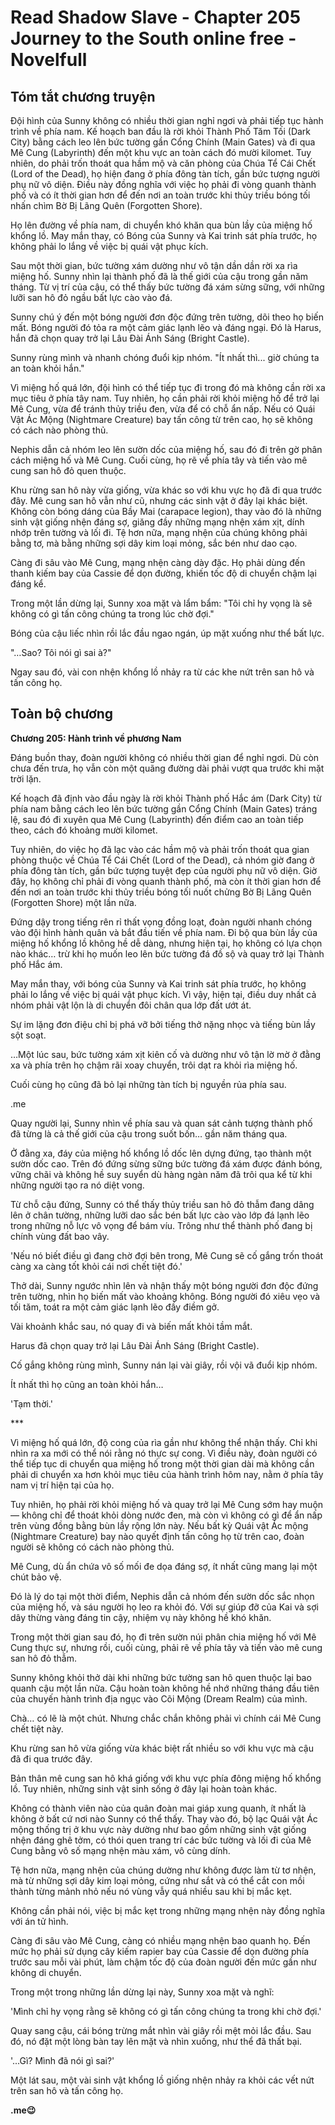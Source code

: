 # Read Shadow Slave - Chapter 205 Journey to the South online free - Novelfull

## Tóm tắt chương truyện

Đội hình của Sunny không có nhiều thời gian nghỉ ngơi và phải tiếp tục hành trình về phía nam. Kế hoạch ban đầu là rời khỏi Thành Phố Tăm Tối (Dark City) bằng cách leo lên bức tường gần Cổng Chính (Main Gates) và đi qua Mê Cung (Labyrinth) đến một khu vực an toàn cách đó mười kilomet. Tuy nhiên, do phải trốn thoát qua hầm mộ và căn phòng của Chúa Tể Cái Chết (Lord of the Dead), họ hiện đang ở phía đông tàn tích, gần bức tượng người phụ nữ vô diện. Điều này đồng nghĩa với việc họ phải đi vòng quanh thành phố và có ít thời gian hơn để đến nơi an toàn trước khi thủy triều bóng tối nhấn chìm Bờ Bị Lãng Quên (Forgotten Shore).

Họ lên đường về phía nam, di chuyển khó khăn qua bùn lầy của miệng hố khổng lồ. May mắn thay, có Bóng của Sunny và Kai trinh sát phía trước, họ không phải lo lắng về việc bị quái vật phục kích.

Sau một thời gian, bức tường xám dường như vô tận dần dần rời xa rìa miệng hố. Sunny nhìn lại thành phố đã là thế giới của cậu trong gần năm tháng. Từ vị trí của cậu, có thể thấy bức tường đá xám sừng sững, với những lưỡi san hô đỏ ngầu bất lực cào vào đá.

Sunny chú ý đến một bóng người đơn độc đứng trên tường, dõi theo họ biến mất. Bóng người đó tỏa ra một cảm giác lạnh lẽo và đáng ngại. Đó là Harus, hắn đã chọn quay trở lại Lâu Đài Ánh Sáng (Bright Castle).

Sunny rùng mình và nhanh chóng đuổi kịp nhóm. "Ít nhất thì... giờ chúng ta an toàn khỏi hắn."

Vì miệng hố quá lớn, đội hình có thể tiếp tục đi trong đó mà không cần rời xa mục tiêu ở phía tây nam. Tuy nhiên, họ cần phải rời khỏi miệng hố để trở lại Mê Cung, vừa để tránh thủy triều đen, vừa để có chỗ ẩn nấp. Nếu có Quái Vật Ác Mộng (Nightmare Creature) bay tấn công từ trên cao, họ sẽ không có cách nào phòng thủ.

Nephis dẫn cả nhóm leo lên sườn dốc của miệng hố, sau đó đi trên gờ phân cách miệng hố và Mê Cung. Cuối cùng, họ rẽ về phía tây và tiến vào mê cung san hô đỏ quen thuộc.

Khu rừng san hô này vừa giống, vừa khác so với khu vực họ đã đi qua trước đây. Mê cung san hô vẫn như cũ, nhưng các sinh vật ở đây lại khác biệt. Không còn bóng dáng của Bầy Mai (carapace legion), thay vào đó là những sinh vật giống nhện đáng sợ, giăng đầy những mạng nhện xám xịt, dính nhớp trên tường và lối đi. Tệ hơn nữa, mạng nhện của chúng không phải bằng tơ, mà bằng những sợi dây kim loại mỏng, sắc bén như dao cạo.

Càng đi sâu vào Mê Cung, mạng nhện càng dày đặc. Họ phải dùng đến thanh kiếm bay của Cassie để dọn đường, khiến tốc độ di chuyển chậm lại đáng kể.

Trong một lần dừng lại, Sunny xoa mặt và lẩm bẩm: "Tôi chỉ hy vọng là sẽ không có gì tấn công chúng ta trong lúc chờ đợi."

Bóng của cậu liếc nhìn rồi lắc đầu ngao ngán, úp mặt xuống như thể bất lực.

"…Sao? Tôi nói gì sai à?"

Ngay sau đó, vài con nhện khổng lồ nhảy ra từ các khe nứt trên san hô và tấn công họ.

## Toàn bộ chương

**Chương 205: Hành trình về phương Nam**

Đáng buồn thay, đoàn người không có nhiều thời gian để nghỉ ngơi. Dù còn chưa đến trưa, họ vẫn còn một quãng đường dài phải vượt qua trước khi mặt trời lặn.

Kế hoạch đã định vào đầu ngày là rời khỏi Thành phố Hắc ám (Dark City) từ phía nam bằng cách leo lên bức tường gần Cổng Chính (Main Gates) tráng lệ, sau đó đi xuyên qua Mê Cung (Labyrinth) đến điểm cao an toàn tiếp theo, cách đó khoảng mười kilomet.

Tuy nhiên, do việc họ đã lạc vào các hầm mộ và phải trốn thoát qua gian phòng thuộc về Chúa Tể Cái Chết (Lord of the Dead), cả nhóm giờ đang ở phía đông tàn tích, gần bức tượng tuyệt đẹp của người phụ nữ vô diện. Giờ đây, họ không chỉ phải đi vòng quanh thành phố, mà còn ít thời gian hơn để đến nơi an toàn trước khi thủy triều bóng tối nuốt chửng Bờ Bị Lãng Quên (Forgotten Shore) một lần nữa.

Đứng dậy trong tiếng rên rỉ thất vọng đồng loạt, đoàn người nhanh chóng vào đội hình hành quân và bắt đầu tiến về phía nam. Đi bộ qua bùn lầy của miệng hố khổng lồ không hề dễ dàng, nhưng hiện tại, họ không có lựa chọn nào khác… trừ khi họ muốn leo lên bức tường đá đồ sộ và quay trở lại Thành phố Hắc ám.

May mắn thay, với bóng của Sunny và Kai trinh sát phía trước, họ không phải lo lắng về việc bị quái vật phục kích. Vì vậy, hiện tại, điều duy nhất cả nhóm phải vật lộn là di chuyển đôi chân qua lớp đất ướt át.

Sự im lặng đơn điệu chỉ bị phá vỡ bởi tiếng thở nặng nhọc và tiếng bùn lầy sột soạt.

…Một lúc sau, bức tường xám xịt kiên cố và dường như vô tận lờ mờ ở đằng xa và phía trên họ chậm rãi xoay chuyển, trôi dạt ra khỏi rìa miệng hố.

Cuối cùng họ cũng đã bỏ lại những tàn tích bị nguyền rủa phía sau.

.me

Quay người lại, Sunny nhìn về phía sau và quan sát cảnh tượng thành phố đã từng là cả thế giới của cậu trong suốt bốn… gần năm tháng qua.

Ở đằng xa, đáy của miệng hố khổng lồ dốc lên dựng đứng, tạo thành một sườn dốc cao. Trên đó đứng sừng sững bức tường đá xám được đánh bóng, vững chãi và không hề suy suyển dù hàng ngàn năm đã trôi qua kể từ khi những người tạo ra nó diệt vong.

Từ chỗ cậu đứng, Sunny có thể thấy thủy triều san hô đỏ thẫm đang dâng lên ở chân tường, những lưỡi dao sắc bén bất lực cào vào lớp đá lạnh lẽo trong những nỗ lực vô vọng để bám víu. Trông như thể thành phố đang bị chính vùng đất bao vây.

'Nếu nó biết điều gì đang chờ đợi bên trong, Mê Cung sẽ cố gắng trốn thoát càng xa càng tốt khỏi cái nơi chết tiệt đó.'

Thở dài, Sunny ngước nhìn lên và nhận thấy một bóng người đơn độc đứng trên tường, nhìn họ biến mất vào khoảng không. Bóng người đó xiêu vẹo và tối tăm, toát ra một cảm giác lạnh lẽo đầy điềm gở.

Vài khoảnh khắc sau, nó quay đi và biến mất khỏi tầm mắt.

Harus đã chọn quay trở lại Lâu Đài Ánh Sáng (Bright Castle).

Cố gắng không rùng mình, Sunny nán lại vài giây, rồi vội vã đuổi kịp nhóm.

Ít nhất thì họ cũng an toàn khỏi hắn…

'Tạm thời.'

\*\*\*

Vì miệng hố quá lớn, độ cong của rìa gần như không thể nhận thấy. Chỉ khi nhìn ra xa mới có thể nói rằng nó thực sự cong. Vì điều này, đoàn người có thể tiếp tục di chuyển qua miệng hố trong một thời gian dài mà không cần phải di chuyển xa hơn khỏi mục tiêu của hành trình hôm nay, nằm ở phía tây nam vị trí hiện tại của họ.

Tuy nhiên, họ phải rời khỏi miệng hố và quay trở lại Mê Cung sớm hay muộn — không chỉ để thoát khỏi dòng nước đen, mà còn vì không có gì để ẩn nấp trên vùng đồng bằng bùn lầy rộng lớn này. Nếu bất kỳ Quái vật Ác mộng (Nightmare Creature) bay nào quyết định tấn công họ từ trên cao, đoàn người sẽ không có cách nào phòng thủ.

Mê Cung, dù ẩn chứa vô số mối đe dọa đáng sợ, ít nhất cũng mang lại một chút bảo vệ.

Đó là lý do tại một thời điểm, Nephis dẫn cả nhóm đến sườn dốc sắc nhọn của miệng hố, và sáu người họ leo ra khỏi đó. Với sự giúp đỡ của Kai và sợi dây thừng vàng đáng tin cậy, nhiệm vụ này không hề khó khăn.

Trong một thời gian sau đó, họ đi trên sườn núi phân chia miệng hố với Mê Cung thực sự, nhưng rồi, cuối cùng, phải rẽ về phía tây và tiến vào mê cung san hô đỏ thẫm.

Sunny không khỏi thở dài khi những bức tường san hô quen thuộc lại bao quanh cậu một lần nữa. Cậu hoàn toàn không hề nhớ những tháng đầu tiên của chuyến hành trình địa ngục vào Cõi Mộng (Dream Realm) của mình.

Chà… có lẽ là một chút. Nhưng chắc chắn không phải vì chính cái Mê Cung chết tiệt này.

Khu rừng san hô vừa giống vừa khác biệt rất nhiều so với khu vực mà cậu đã đi qua trước đây.

Bản thân mê cung san hô khá giống với khu vực phía đông miệng hố khổng lồ. Tuy nhiên, những sinh vật sinh sống ở đây lại hoàn toàn khác.

Không có thành viên nào của quân đoàn mai giáp xung quanh, ít nhất là không ở bất cứ nơi nào Sunny có thể thấy. Thay vào đó, bộ lạc Quái vật Ác mộng thống trị ở khu vực này dường như bao gồm những sinh vật giống nhện đáng ghê tởm, có thói quen trang trí các bức tường và lối đi của Mê Cung bằng vô số mạng nhện màu xám, vô cùng dính.

Tệ hơn nữa, mạng nhện của chúng dường như không được làm từ tơ nhện, mà từ những sợi dây kim loại mỏng, cứng như sắt và có thể cắt con mồi thành từng mảnh nhỏ nếu nó vùng vẫy quá nhiều sau khi bị mắc kẹt.

Không cần phải nói, việc bị mắc kẹt trong những mạng nhện này đồng nghĩa với án tử hình.

Càng đi sâu vào Mê Cung, càng có nhiều mạng nhện bao quanh họ. Đến mức họ phải sử dụng cây kiếm rapier bay của Cassie để dọn đường phía trước sau mỗi vài phút, làm chậm tốc độ của đoàn người đến mức gần như không di chuyển.

Trong một trong những lần dừng lại này, Sunny xoa mặt và nghĩ:

'Mình chỉ hy vọng rằng sẽ không có gì tấn công chúng ta trong khi chờ đợi.'

Quay sang cậu, cái bóng trừng mắt nhìn vài giây rồi mệt mỏi lắc đầu. Sau đó, nó đặt một lòng bàn tay lên mặt và nhìn xuống, như thể đã thất bại.

'...Gì? Mình đã nói gì sai?'

Một lát sau, một vài sinh vật khổng lồ giống nhện nhảy ra khỏi các vết nứt trên san hô và tấn công họ.

**.me😉**